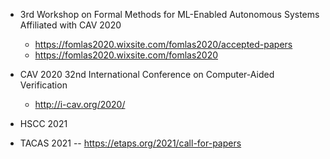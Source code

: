 - 3rd Workshop on Formal Methods for ML-Enabled Autonomous Systems Affiliated with CAV 2020
    - https://fomlas2020.wixsite.com/fomlas2020/accepted-papers
    - https://fomlas2020.wixsite.com/fomlas2020

- CAV 2020 32nd International Conference on Computer-Aided Verification
    - http://i-cav.org/2020/

- HSCC 2021

- TACAS 2021 -- https://etaps.org/2021/call-for-papers
